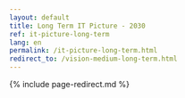 ```yaml
---
layout: default
title: Long Term IT Picture - 2030
ref: it-picture-long-term
lang: en
permalink: /it-picture-long-term.html
redirect_to: /vision-medium-long-term.html
---
```

<!--markdownlint-disable MD022-->
{% include page-redirect.md %}

